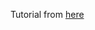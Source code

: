 Tutorial from [here](https://www.falseidolfactory.com/2020/04/01/intro-to-gfx-hal-part-1-drawing-a-triangle.html#shaders)